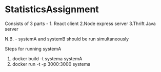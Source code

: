 # StatisticsAssignment
Consists of 3 parts - 1. React client 2.Node express server 3.Thrift Java server

N.B. - systemA and systemB should be run simultaneously

Steps for running systemA<br>
1. docker build -t systema systemA<br>
2. docker run -t -p 3000:3000 systema
